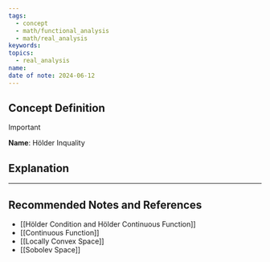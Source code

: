 ```yaml
---
tags:
  - concept
  - math/functional_analysis
  - math/real_analysis
keywords: 
topics:
  - real_analysis
name: 
date of note: 2024-06-12
---
```


## Concept Definition

>[!important]
>**Name**: Hölder Inquality



## Explanation





-----------
##  Recommended Notes and References


- [[Hölder Condition and Hölder Continuous Function]]
- [[Continuous Function]]
- [[Locally Convex Space]]
- [[Sobolev Space]]